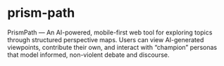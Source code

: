 # prism-path
PrismPath — An AI-powered, mobile-first web tool for exploring topics through structured perspective maps. Users can view AI-generated viewpoints, contribute their own, and interact with “champion” personas that model informed, non-violent debate and discourse.
